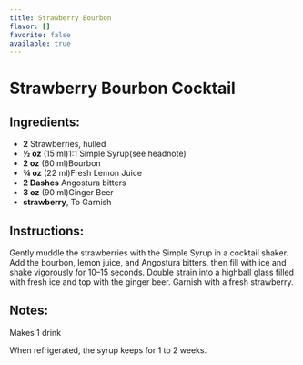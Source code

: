 ```yaml
---
title: Strawberry Bourbon
flavor: []
favorite: false
available: true
---
```

# Strawberry Bourbon Cocktail

## Ingredients:
- **2** Strawberries, hulled
- **½ oz** (15 ml)1:1 Simple Syrup(see headnote)
- **2 oz** (60 ml)Bourbon
- **¾ oz** (22 ml)Fresh Lemon Juice
- **2 Dashes** Angostura bitters
- **3 oz** (90 ml)Ginger Beer
- **strawberry**, To Garnish

## Instructions:
Gently muddle the strawberries with the Simple Syrup in a cocktail shaker. Add the bourbon, lemon juice, and Angostura bitters, then fill with ice and shake vigorously for 10–15 seconds. Double strain into a highball glass filled with fresh ice and top with the ginger beer. Garnish with a fresh strawberry.

## Notes:
Makes 1 drink

When refrigerated, the syrup keeps for 1 to 2 weeks.



